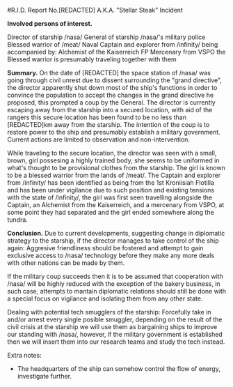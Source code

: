 #R.I.D. Report No.[REDACTED] A.K.A. "Stellar Steak" Incident

**Involved persons of interest.**

Director of starship /nasa/
General of starship /nasa/'s military police
Blessed warrior of /meat/
Naval Captain and explorer from /infinity/ being accompanied by:
Alchemist of the Kaiserreich FP
Mercenary from VSPO
the Blessed warrior is presumably traveling together with them

**Summary.**
On the date of [REDACTED] the space station of /nasa/ was going through civil unrest due to dissent surrounding the "grand directive", the director apparently shut down most of the ship's functions in order to convince the population to accept the changes in the grand directive he proposed, this prompted a coup by the General. The director is currently escaping away from the starship into a secured location, with aid of the rangers this secure location has been found to be no less than [REDACTED]km away from the starship. The intention of the coup is to restore power to the ship and presumably establish a military government.
Current actions are limited to observation and non-intervention.

While traveling to the secure location, the director was seen with a small, brown, girl possesing a highly trained body, she seems to be uniformed in what's thought to be provisional clothes from the starship. The girl is known to be a blessed warrior from the lands of /meat/.
The Captain and explorer from /infinity/ has been identified as being from the 1st Kroniisiah Flotilla and has been under vigilance due to such position and existing tensions with the state of /infinity/, the girl was first seen travelling alongside the Captain, an Alchemist from the Kaiserreich, and a mercenary from VSPO, at some point they had separated and the girl ended somewhere along the tundra.

**Conclusion.**
Due to current developments, suggesting change in diplomatic strategy to the starship, if the director manages to take control of the ship again: Aggresive friendliness should be fostered and attempt to gain exclusive access to /nasa/ technology before they make any more deals with other nations can be made by them.

If the military coup succeeds then it is to be assumed that cooperation with /nasa/ will be highly reduced with the exception of the bakery business, in such case, attempts to mantain diplomatic relations should still be done with a special focus on vigilance and isolating them from any other state.

Dealing with potential tech smugglers of the starship: Forcefully take in and/or arrest every single posible smuggler, depending on the result of the civil crisis at the starship we will use them as bargaining ships to improve our standing with /nasa/, however, if the military government is established then we will insert them into our research teams and study the tech instead.

Extra notes:
- The headquarters of the ship can somehow control the flow of energy, investigate further.